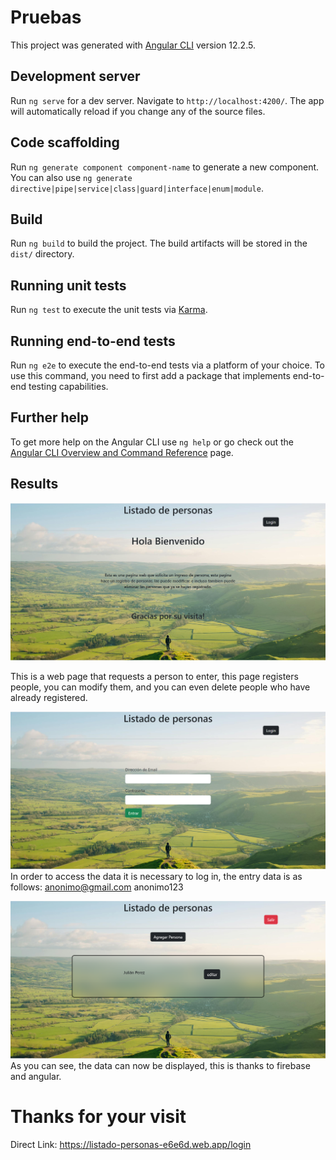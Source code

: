 # Pruebas

This project was generated with [Angular CLI](https://github.com/angular/angular-cli) version 12.2.5.

## Development server

Run `ng serve` for a dev server. Navigate to `http://localhost:4200/`. The app will automatically reload if you change any of the source files.

## Code scaffolding

Run `ng generate component component-name` to generate a new component. You can also use `ng generate directive|pipe|service|class|guard|interface|enum|module`.

## Build

Run `ng build` to build the project. The build artifacts will be stored in the `dist/` directory.

## Running unit tests

Run `ng test` to execute the unit tests via [Karma](https://karma-runner.github.io).

## Running end-to-end tests

Run `ng e2e` to execute the end-to-end tests via a platform of your choice. To use this command, you need to first add a package that implements end-to-end testing capabilities.

## Further help

To get more help on the Angular CLI use `ng help` or go check out the [Angular CLI Overview and Command Reference](https://angular.io/cli) page.

## Results
![Presentación](image.png)

This is a web page that requests a person to enter, this page registers people, you can modify them, and you can even delete people who have already registered.

![alt text](image-1.png)
In order to access the data it is necessary to log in, the entry data is as follows:
anonimo@gmail.com
anonimo123

![alt text](image-2.png)
As you can see, the data can now be displayed, this is thanks to firebase and angular.

# Thanks for your visit

Direct Link: https://listado-personas-e6e6d.web.app/login